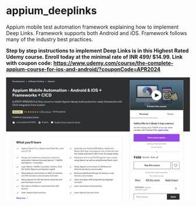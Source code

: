 # appium_deeplinks
Appium mobile test automation framework explaining how to implement Deep Links.
Framework supports both Android and iOS.
Framework follows many of the industry best practices.

**Step by step instructions to implement Deep Links is in this Highest Rated Udemy course.
Enroll today at the minimal rate of INR 499/ $14.99.
Link with coupon code: https://www.udemy.com/course/the-complete-appium-course-for-ios-and-android/?couponCode=APR2024**

![One of the most comprehensive Appium course ever created](/CourseLandingPage.png)
